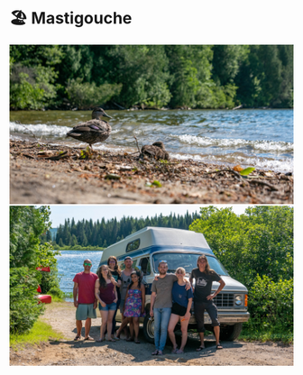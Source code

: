 # 🏖 Mastigouche

[![P2570414](/photos/hd/P2570414.jpg)](/photos/P2570414.md)
[![P2570423](/photos/hd/P2570423.jpg)](/photos/P2570423.md)
